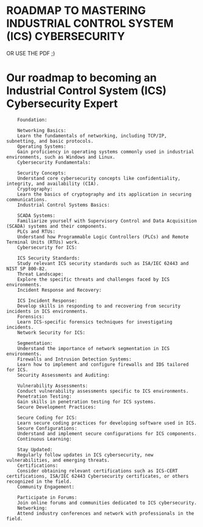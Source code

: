 # ROADMAP TO MASTERING INDUSTRIAL CONTROL SYSTEM (ICS) CYBERSECURITY


OR USE THE PDF ;)


# Our roadmap to becoming an Industrial Control System (ICS) Cybersecurity Expert

        Foundation:

        Networking Basics:
        Learn the fundamentals of networking, including TCP/IP, subnetting, and basic protocols.
        Operating Systems:
        Gain proficiency in operating systems commonly used in industrial environments, such as Windows and Linux.
        Cybersecurity Fundamentals:

        Security Concepts:
        Understand core cybersecurity concepts like confidentiality, integrity, and availability (CIA).
        Cryptography:
        Learn the basics of cryptography and its application in securing communications.
        Industrial Control Systems Basics:

        SCADA Systems:
        Familiarize yourself with Supervisory Control and Data Acquisition (SCADA) systems and their components.
        PLCs and RTUs:
        Understand how Programmable Logic Controllers (PLCs) and Remote Terminal Units (RTUs) work.
        Cybersecurity for ICS:

        ICS Security Standards:
        Study relevant ICS security standards such as ISA/IEC 62443 and NIST SP 800-82.
        Threat Landscape:
        Explore the specific threats and challenges faced by ICS environments.
        Incident Response and Recovery:

        ICS Incident Response:
        Develop skills in responding to and recovering from security incidents in ICS environments.
        Forensics:
        Learn ICS-specific forensics techniques for investigating incidents.
        Network Security for ICS:

        Segmentation:
        Understand the importance of network segmentation in ICS environments.
        Firewalls and Intrusion Detection Systems:
        Learn how to implement and configure firewalls and IDS tailored for ICS.
        Security Assessments and Auditing:

        Vulnerability Assessments:
        Conduct vulnerability assessments specific to ICS environments.
        Penetration Testing:
        Gain skills in penetration testing for ICS systems.
        Secure Development Practices:

        Secure Coding for ICS:
        Learn secure coding practices for developing software used in ICS.
        Secure Configurations:
        Understand and implement secure configurations for ICS components.
        Continuous Learning:

        Stay Updated:
        Regularly follow updates in ICS cybersecurity, new vulnerabilities, and emerging threats.
        Certifications:
        Consider obtaining relevant certifications such as ICS-CERT certifications, ISA/IEC 62443 Cybersecurity certificates, or others recognized in the field.
        Community Engagement:

        Participate in Forums:
        Join online forums and communities dedicated to ICS cybersecurity.
        Networking:
        Attend industry conferences and network with professionals in the field.
